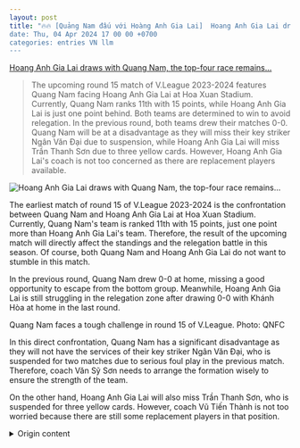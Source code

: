 ```yaml
---
layout: post
title: "🔥🔥 [Quảng Nam đấu với Hoàng Anh Gia Lai]  Hoang Anh Gia Lai draws with Quang Nam, the top-four race remains...
date: Thu, 04 Apr 2024 17 00 00 +0700
categories: entries VN llm
---
```

[ Hoang Anh Gia Lai draws with Quang Nam, the top-four race remains...](https://laodong.vn/bong-da/hoang-anh-gia-lai-chia-diem-quang-nam-cuoc-dua-tru-hang-van-kho-luong-1323396.ldo)

> The upcoming round 15 match of V.League 2023-2024 features Quang Nam facing Hoang Anh Gia Lai at Hoa Xuan Stadium. Currently, Quang Nam ranks 11th with 15 points, while Hoang Anh Gia Lai is just one point behind. Both teams are determined to win to avoid relegation. In the previous round, both teams drew their matches 0-0. Quang Nam will be at a disadvantage as they will miss their key striker Ngân Văn Đại due to suspension, while Hoang Anh Gia Lai will miss Trần Thanh Sơn due to three yellow cards. However, Hoang Anh Gia Lai's coach is not too concerned as there are replacement players available.

![ Hoang Anh Gia Lai draws with Quang Nam, the top-four race remains...](https://media-cdn-v2.laodong.vn/storage/newsportal/2024/4/4/1323396/HAGL-QN.jpg?w=800&h=420&crop=auto&scale=both)

 The earliest match of round 15 of V.League 2023-2024 is the confrontation between Quang Nam and Hoang Anh Gia Lai at Hoa Xuan Stadium. Currently, Quang Nam's team is ranked 11th with 15 points, just one point more than Hoang Anh Gia Lai's team. Therefore, the result of the upcoming match will directly affect the standings and the relegation battle in this season. Of course, both Quang Nam and Hoang Anh Gia Lai do not want to stumble in this match.

In the previous round, Quang Nam drew 0-0 at home, missing a good opportunity to escape from the bottom group. Meanwhile, Hoang Anh Gia Lai is still struggling in the relegation zone after drawing 0-0 with Khánh Hòa at home in the last round.

Quang Nam faces a tough challenge in round 15 of V.League. Photo: QNFC

In this direct confrontation, Quang Nam has a significant disadvantage as they will not have the services of their key striker Ngân Văn Đại, who is suspended for two matches due to serious foul play in the previous match. Therefore, coach Văn Sỹ Sơn needs to arrange the formation wisely to ensure the strength of the team.

On the other hand, Hoang Anh Gia Lai will also miss Trần Thanh Sơn, who is suspended for three yellow cards. However, coach Vũ Tiến Thành is not too worried because there are still some replacement players in that position.

<details>
  <summary>Origin content</summary>
  ---
layout: post
title: "🔥🔥 [Quảng Nam đấu với Hoàng Anh Gia Lai] Hoàng Anh Gia Lai chia điểm Quảng Nam, cuộc đua trụ hạng vẫn ..."
date: Thu, 04 Apr 2024 17:00:00 +0700
categories: entries VN
---
[Hoàng Anh Gia Lai chia điểm Quảng Nam, cuộc đua trụ hạng vẫn ...](https://laodong.vn/bong-da/hoang-anh-gia-lai-chia-diem-quang-nam-cuoc-dua-tru-hang-van-kho-luong-1323396.ldo)

![Hoàng Anh Gia Lai chia điểm Quảng Nam, cuộc đua trụ hạng vẫn ...](https://media-cdn-v2.laodong.vn/storage/newsportal/2024/4/4/1323396/HAGL-QN.jpg?w=800&h=420&crop=auto&scale=both)

Chiều 4.4, Quảng Nam và Hoàng Anh Gia Lai đã cầm chân nhau với tỉ số 1-1 tại vòng 15 V.League 2023-2024.

NHÓM PV - Thứ năm, 04/04/2024 16:33 (GMT+7)

Chiều 4.4, Quảng Nam và Hoàng Anh Gia Lai đã cầm chân nhau với tỉ số 1-1 tại vòng 15 V.League 2023-2024.

Hết giờ. Trận đấu giữa Quảng Nam và Hoàng Anh Gia Lai kết thúc với tỉ số hoà 1-1.

Hiệp 2 có 3 phút bù giờ.

Phút 87: Đức Việt quyết định tung ra cú sút từ xa nhưng không làm khó được thủ môn Văn Công.

Phút 85: Quảng Nam điều chỉnh nhân sự. Lê Văn Nam vào sân thay cho Hoàng Vũ Samson

Phút 78: Quảng Nam đang đẩy cao nhịp độ trận đấu với nhiều pha tấn công trung lộ. Nhưng sự vội vàng cũng khiến họ bỏ lỡ nhiều cơ hội.

Phút 71: Hoàng Anh Gia Lai thay người, Thanh Nhân vào sân thế chỗ cho Văn Sơn.

Phút 66: Đình Bắc dứt điểm ra ngoài đáng tiếc dù trước đó Eze đã có pha phối hợp ăn ý với tiền đạo sinh năm 2004 trước vòng cấm của Hoàng Anh Gia Lai.

Phút 59: Mạch Ngọc Hà thực hiện pha đá phạt trực tiếp, bóng đến chân Eze Stephen trong tư thế thuận lợi nhưng trọng tài phất cờ việt vị.

Cả hai đội đều quyết tâm có bàn thắng vươn lên. Ảnh: Viết Định

Phút 53: Thủ môn Văn Công vừa có pha bắt bóng tốt sau cú dứt điểm từ xa của Minh Vương.

Phút 46: Hiệp 2 bắt đầu. Hoàng Anh Gia Lai thay đổi nhân sự, Tấn Tài rời sân nhường chỗ cho Đình Lâm. Bên phía Quảng Nam, Đình Bắc vào sân thay vị trí của Văn Ka.

Hiệp 1 kết thúc. Quảng Nam và Hoàng Anh Gia Lai tạm hòa nhau với tỉ số 1-1.

Phút 45+1: Mạc Đức Việt Anh đánh đầu ra ngoài dù Mạch Ngọc Hà đá phạt góc khá tốt, khiến cơ hội của Quảng Nam trôi qua.

Phút 40: Không vào! Hoàng Vũ Samson khống chế bóng bằng ngực đẳng cấp cao sau pha chuyền bóng của Conrado, nhưng cú dứt điểm sau cùng của tiền đạo nhập tịch đưa bóng đi chệch cột dọc trong gang tấc.

Phút 32: Conrado nỗ lực đánh đầu sau pha đá phạt góc của đồng đội nhưng không trúng đích.

Minh Vương (vàng) là cầu thủ nổi bật còn lại trong đội hình Hoàng Anh Gia Lai. Ảnh: Viết Định

Phút 29: Hoàng Anh Gia Lai phản công nhanh nhưng Minh Vương và Thanh Bình lần lượt dứt điểm ra ngoài.

Phút 21: Không được! Minh Vương vừa dứt điểm ra ngoài dù trước đó anh khống chế bóng rất tốt trước sự truy cản của 2 hậu vệ đối phương.

Quảng Nam có bàn gỡ hòa. Ảnh: Viết Định

Phút 16: Vào!!! Quảng Nam lập tức gỡ hòa 1-1. Hoàng Vũ Samson vượt qua hàng phòng ngự Hoàng Anh Gia Lai trước dứt điểm đẹp mắt đánh bại thủ môn Bùi Tiến Dũng. Người kiến tạo cho Samson là Mạch Ngọc Hà.

Phút 13: Vào!!! Hoàng Anh Gia Lai mở tỉ số trận đấu. Từ pha đá phạt trực tiếp của Minh Vương, Jairo đánh đầu ngược cho Dias băng vào đệm bóng tung lưới Quảng Nam.

Hoàng Anh Gia Lai mở tỉ số. Ảnh: Viết Định

Phút 8: Thủ môn Văn Công phản xạ tốt để làm chủ tình hình trong pha đánh đầu đập đất của ngoại binh Dias. Trước đó, đội khách có một tình huống đá phạt góc nguy hiểm.

Phút 2: Không vào!!! Từ đường tạt bóng thuận lợi của đồng đội, Huỳnh Tấn Tài bên phía Hoàng Anh Gia Lai trong tư thế đối mặt khung thành trống lại dứt điểm vọt xà.

Hai đội nhập cuộc cởi mở. Ảnh: Viết Định

17h00: Trận đấu bắt đầu

Đội hình thi đấu:

Đội hình ra sân của Quảng Nam và Hoàng Anh Gia Lai. Ảnh: VPF

Thông tin trước trận đấu

Trận đấu sớm nhất của vòng 15 V.League 2023-2024 là cuộc đọ sức giữa câu lạc bộ Quảng Nam và Hoàng Anh Gia Lai trên sân vận động Hòa Xuân.

Hiện tại, đội bóng xứ Quảng xếp thứ 11 với 15 điểm, chỉ hơn đoàn quân của huấn luyện viên Vũ Tiến Thành đúng 1 điểm.

Do vậy, kết quả ở lượt trận sắp tới sẽ ảnh hưởng trực tiếp đến cục diện bảng xếp hạng và cuộc đua trụ hạng ở mùa giải năm nay. Dĩ nhiên, cả Quảng Nam và Hoàng Anh Gia Lai đều không muốn sẩy chân ở trận đấu này.

Hoàng Anh Gia Lai đặt mục tiêu đánh bại Quảng Nam trên sân khách. Ảnh: Thanh Vũ

Ở lượt đi, đội bóng phố Núi hòa Quảng Nam 0-0 trên sân nhà, qua đó lỡ cơ hội tốt để bứt khỏi nhóm cuối bảng.

Thực tế, Hoàng Anh Gia Lai vẫn chưa thật sự thoát khỏi khó khăn hiện tại. Họ quay lại vị trí áp chót trên bảng xếp hạng khi để đội cuối bảng Khánh Hòa cầm hòa 0-0 trên sân nhà ở vòng đấu trước.

Trong khi đó, Quảng Nam cũng vừa thua 2-3 trước Thể Công Viettel, dù từng có thời điểm tạo cách biệt 2-0. Nguyên nhân chính là do thi đấu thiếu người vì thẻ đỏ.

Quảng Nam FC đối diện thử thách khó khăn tại vòng 15 V.League. Ảnh: QNFC

Đối đầu trực tiếp ở lượt trận này, Quảng Nam gặp bất lợi lớn khi không có sự phục vụ của tiền đạo trụ cột Ngân Văn Đại. Cầu thủ này bị cấm thi đấu 2 trận do có hành vi phạm lỗi thô bạo với đối thủ ở vòng đấu trước.

Vì thế, huấn luyện viên Văn Sỹ Sơn cần có sự sắp xếp đội hình thi đấu phù hợp để đảm bảo sức mạnh của đội bóng.

Phía bên kia, Hoàng Anh Gia Lai cũng thiếu vắng Trần Thanh Sơn bị treo giò vì 3 thẻ vàng. Dẫu vậy, ông Vũ Tiến Thành không quá lo lắng bởi vẫn còn một số nhân sự thay thế ở vị trí này.


</details>
